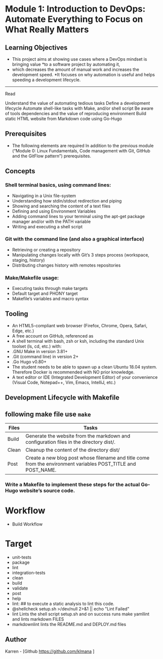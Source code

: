 # Module 1: Introduction to DevOps: Automate Everything to Focus on What Really Matters

## Learning Objectives

* This project aims at showing use cases where a DevOps mindset is bringing value 
*to a software project by automating it, 
* which decreases the amount of manual work and increases the development speed. 
*It focuses on why automation is useful and helps speeding a development lifecycle.

---
Read

Understand the value of automating tedious tasks
Define a development lifecycle
Automate shell-like tasks with Make, and/or shell script
Be aware of tools dependencies and the value of reproducing environment
Build static HTML website from Markdown code using Go-Hugo

## Prerequisites

* The following elements are required In addition to the previous module (“Module 0: Linux Fundamentals, Code management with Git, GitHub and the GitFlow pattern”) prerequisites.

## Concepts

### Shell terminal basics, using command lines:

* Navigating in a Unix file-system
* Understanding how stdin/stdout redirection and piping
* Showing and searching the content of a text files
* Defining and using Environment Variables
* Adding command lines to your terminal using the apt-get package manager and/or with the PATH variable
* Writing and executing a shell script

### Git with the command line (and also a graphical interface)

* Retrieving or creating a repository
* Manipulating changes locally with Git’s 3 steps process (workspace, staging, history)
* Distributing changes history with remotes repositories

### Make/Makefile usage:

* Executing tasks through make targets
* Default target and PHONY target
* Makefile’s variables and macro syntax

## Tooling

* An HTML5-compliant web browser (Firefox, Chrome, Opera, Safari, Edge, etc.)
* A free account on GitHub, referenced as <GitHub Handle>
* A shell terminal with bash, zsh or ksh, including the standard Unix toolset (ls, cd, etc.) with:
* .GNU Make in version 3.81+
* .Git (command line) in version 2+
* .Go Hugo v0.80+
* The student needs to be able to spawn up a clean Ubuntu 18.04 system. Therefore Docker is recommended with NO prior knowledge.
* A text editor or IDE (Integrated Development Editor) of your convenience (Visual Code, Notepad++, Vim, Emacs, IntelliJ, etc.)

##  Development Lifecycle with Makefile

## following make file use `make` <command>

Files|Tasks
---|---
Build | Generate the website from the markdown and configuration files in the directory dist/.
Clean | Cleanup the content of the directory dist/
Post | Create a new blog post whose filename and title come from the environment variables POST_TITLE and POST_NAME.

### Write a Makefile to implement these steps for the actual Go-Hugo website’s source code.

# Workflow 

* Build Workflow 

# Target

* unit-tests
* package
* lint
* integration-tests
* clean
* build
* validate
* post
* help
* lint: ## to execute a static analysis to lint this code.
* @shellcheck setup.sh >/dev/null 2>&1 || echo "Lint Failed"
* lint	Lints the shell script setup.sh and on success runs make yamllint and lints markdown FILES
* markdownlint	lints the README.md and DEPLOY.md files


## Author

Karren - [Github https://github.com/klmana ]